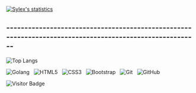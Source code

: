 [![Sylex's statistics](https://github-readme-stats.vercel.app/api?username=x33lyS&show_icons=true&theme=onedark)](#)
## --------------------------------------------------------------------------------------------------------
![Top Langs](https://github-readme-stats.vercel.app/api/top-langs/?username=x33lyS&hide=TeX&layout=compact&theme=onedark)

![Golang](https://img.shields.io/badge/-Golang-black?logo=go&style=for-the-badge)&nbsp;&nbsp;
![HTML5](https://img.shields.io/badge/-HTML5-black?logo=html5&style=for-the-badge)&nbsp;&nbsp;
![CSS3](https://img.shields.io/badge/-CSS3-black?logo=css3&style=for-the-badge)&nbsp;&nbsp;
![Bootstrap](https://img.shields.io/badge/-Bootstrap-black?logo=bootstrap&style=for-the-badge)&nbsp;&nbsp;
![Git](https://img.shields.io/badge/-Git-black?logo=git&style=for-the-badge)&nbsp;&nbsp;
![GitHub](https://img.shields.io/badge/-GitHub-black?logo=github&style=for-the-badge)&nbsp;&nbsp;




![Visitor Badge](https://visitor-badge.laobi.icu/badge?page_id=x33lyS.x33lyS)
